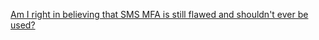 
[Am I right in believing that SMS MFA is still flawed and shouldn't ever be used?](https://old.reddit.com/r/cybersecurity/comments/15q7ndt/am_i_right_in_believing_that_sms_mfa_is_still/)
